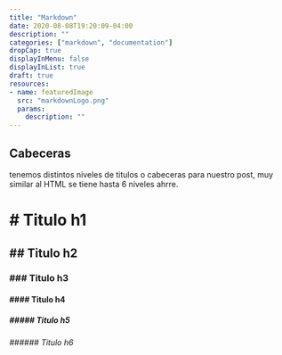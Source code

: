 ```yaml
---
title: "Markdown"
date: 2020-08-08T19:20:09-04:00
description: ""
categories: ["markdown", "documentation"]
dropCap: true
displayInMenu: false
displayInList: true
draft: true
resources:
- name: featuredImage
  src: "markdownLogo.png"
  params:
    description: ""
---
```


## Cabeceras
tenemos distintos niveles de titulos o cabeceras para nuestro post, muy similar al HTML se tiene hasta 6 niveles ahrre.

# \# Titulo  h1
## \## Titulo  h2
### \### Titulo  h3
#### \#### Titulo  h4
##### \##### Titulo  h5
###### \###### Titulo  h6
